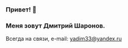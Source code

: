 ### Привет!  👋

### Меня зовут Дмитрий Шаронов.


Всегда на связи, e-mail: yadim33@yandex.ru





<!--
**dmisharo/dmisharo** is a ✨ _special_ ✨ repository because its `README.md` (this file) appears on your GitHub profile.

Here are some ideas to get you started:

- 🔭 I’m currently working on ...
- 🌱 I’m currently learning ...
- 👯 I’m looking to collaborate on ...
- 🤔 I’m looking for help with ...
- 💬 Ask me about ...
- 📫 How to reach me: ...
- 😄 Pronouns: ...
- ⚡ Fun fact: ...
-->
